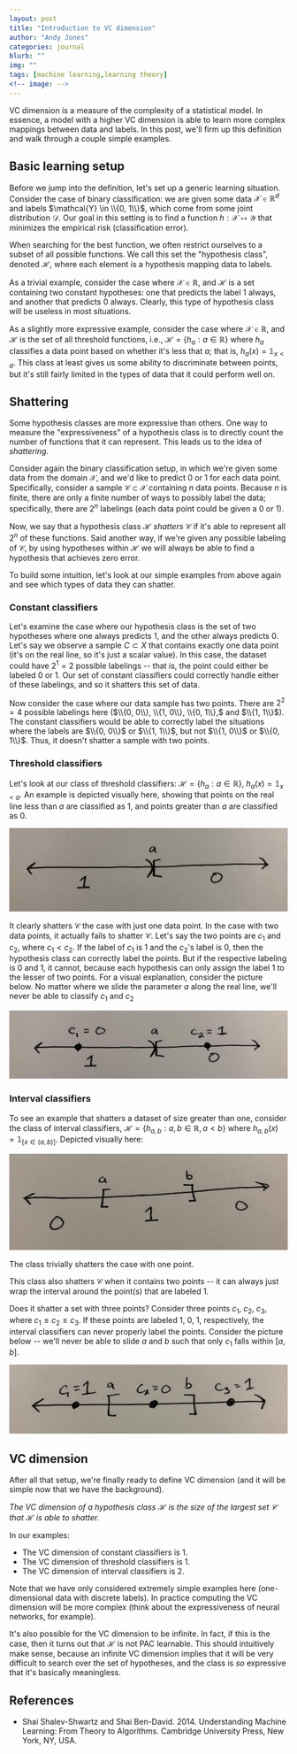 ```yaml
---
layout: post
title: "Introduction to VC dimension"
author: "Andy Jones"
categories: journal
blurb: ""
img: ""
tags: [machine learning,learning theory]
<!-- image: -->
---
```


VC dimension is a measure of the complexity of a statistical model. In essence, a model with a higher VC dimension is able to learn more complex mappings between data and labels. In this post, we'll firm up this definition and walk through a couple simple examples.

## Basic learning setup

Before we jump into the definition, let's set up a generic learning situation. Consider the case of binary classification: we are given some data $\mathcal{X} \in \mathbb{R}^d$ and labels $\mathcal{Y} \in \\{0, 1\\}$, which come from some joint distribution $\mathcal{D}$. Our goal in this setting is to find a function $h : \mathcal{X} \mapsto \mathcal{Y}$ that minimizes the empirical risk (classification error).

When searching for the best function, we often restrict ourselves to a subset of all possible functions. We call this set the "hypothesis class", denoted $\mathcal{H}$, where each element is a hypothesis mapping data to labels.

As a trivial example, consider the case where $\mathcal{X} \in \mathbb{R}$, and $\mathcal{H}$ is a set containing two constant hypotheses: one that predicts the label $1$ always, and another that predicts $0$ always. Clearly, this type of hypothesis class will be useless in most situations.

As a slightly more expressive example, consider the case where $\mathcal{X} \in \mathbb{R}$, and $\mathcal{H}$ is the set of all threshold functions, i.e., $\mathcal{H} = \{ h_a : a \in \mathbb{R} \}$ where $h_a$ classifies a data point based on whether it's less that $a$; that is, $h_a(x) = \mathbb{1}_{x < a}$. This class at least gives us some ability to discriminate between points, but it's still fairly limited in the types of data that it could perform well on.

## Shattering

Some hypothesis classes are more expressive than others. One way to measure the "expressiveness" of a hypothesis class is to directly count the number of functions that it can represent. This leads us to the idea of _shattering_.

Consider again the binary classification setup, in which we're given some data from the domain $\mathcal{X}$, and we'd like to predict $0$ or $1$ for each data point. Specifically, consider a sample $\mathcal{C} \subset \mathcal{X}$ containing $n$ data points. Because $n$ is finite, there are only a finite number of ways to possibly label the data; specifically, there are $2^n$ labelings (each data point could be given a $0$ or $1$).

Now, we say that a hypothesis class $\mathcal{H}$ _shatters_ $\mathcal{C}$ if it's able to represent all $2^n$ of these functions. Said another way, if we're given any possible labeling of $\mathcal{C}$, by using hypotheses within $\mathcal{H}$ we will always be able to find a hypothesis that achieves zero error.

To build some intuition, let's look at our simple examples from above again and see which types of data they can shatter.

### Constant classifiers

Let's examine the case where our hypothesis class is the set of two hypotheses where one always predicts $1$, and the other always predicts $0$. Let's say we observe a sample $C \subset X$ that contains exactly one data point (it's on the real line, so it's just a scalar value). In this case, the dataset could have $2^1 = 2$ possible labelings -- that is, the point could either be labeled $0$ or $1$. Our set of constant classifiers could correctly handle either of these labelings, and so it shatters this set of data.

Now consider the case where our data sample has two points. There are $2^2 = 4$ possible labelings here ($\\{0, 0\\}, \\{1, 0\\}, \\{0, 1\\},$ and $\\{1, 1\\}$). The constant classifiers would be able to correctly label the situations where the labels are $\\{0, 0\\}$ or $\\{1, 1\\}$, but not $\\{1, 0\\}$ or $\\{0, 1\\}$. Thus, it doesn't shatter a sample with two points.

### Threshold classifiers

Let's look at our class of threshold classifiers: $\mathcal{H} = \{ h_a : a \in \mathbb{R} \}$, $h_a(x) = \mathbb{1}_{x < a}$. An example is depicted visually here, showing that points on the real line less than $a$ are classified as $1$, and points greater than $a$ are classified as $0$.

![Treshold example](/assets/threshold_classifier_example.jpg)

It clearly shatters $\mathcal{C}$ the case with just one data point. In the case with two data points, it actually fails to shatter $\mathcal{C}$. Let's say the two points are $c_1$ and $c_2$, where $c_1 < c_2$. If the label of $c_1$ is $1$ and the $c_2$'s label is 0, then the hypothesis class can correctly label the points. But if the respective labeling is $0$ and $1$, it cannot, because each hypothesis can only assign the label $1$ to the lesser of two points. For a visual explanation, consider the picture below. No matter where we slide the parameter $a$ along the real line, we'll never be able to classify $c_1$ and $c_2$ 

![Treshold label example](/assets/threshold_label_example.jpg)

### Interval classifiers

To see an example that shatters a dataset of size greater than one, consider the class of interval classifiers, $\mathcal{H} = \{ h_{a, b} : a, b \in \mathbb{R}, a < b \}$ where $h_{a, b}(x) = \mathbb{1}_{[x \in (a, b)]}$. Depicted visually here:

![Interval example](/assets/interval_example.jpg)

The class trivially shatters the case with one point.

This class also shatters $\mathcal{C}$ when it contains two points -- it can always just wrap the interval around the point(s) that are labeled $1$.

Does it shatter a set with three points? Consider three points $c_1$, $c_2$, $c_3$, where $c_1 \leq c_2 \leq c_3$. If these points are labeled $1$, $0$, $1$, respectively, the interval classifiers can never properly label the points. Consider the picture below -- we'll never be able to slide $a$ and $b$ such that only $c_1$ falls within $[a, b]$.

![Interval label example](/assets/interval_label_example.jpg)

## VC dimension

After all that setup, we're finally ready to define VC dimension (and it will be simple now that we have the background).

_The VC dimension of a hypothesis class $\mathcal{H}$ is the size of the largest set $\mathcal{C}$ that $\mathcal{H}$ is able to shatter._

In our examples:

- The VC dimension of constant classifiers is 1.
- The VC dimension of threshold classifiers is 1.
- The VC dimension of interval classifiers is 2.

Note that we have only considered extremely simple examples here (one-dimensional data with discrete labels). In practice computing the VC dimension will be more complex (think about the expressiveness of neural networks, for example).

It's also possible for the VC dimension to be infinite. In fact, if this is the case, then it turns out that $\mathcal{H}$ is not PAC learnable. This should intuitively make sense, because an infinite VC dimension implies that it will be very difficult to search over the set of hypotheses, and the class is *so* expressive that it's basically meaningless.


## References

- Shai Shalev-Shwartz and Shai Ben-David. 2014. Understanding Machine Learning: From Theory to Algorithms. Cambridge University Press, New York, NY, USA.


